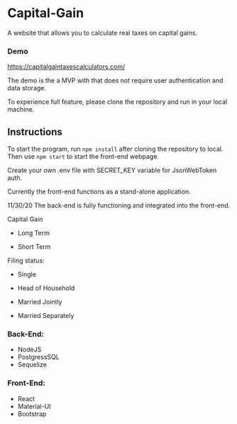 # Capital-Gain


A website that allows you to calculate real taxes on capital gains. 

### Demo

https://capitalgaintaxescalculators.com/

The demo is the a MVP with that does not require user authentication and data storage.

To experience full feature, please clone the repository and run in your local machine.


## Instructions
To start the program, run `npm install` after cloning the repository to local.
Then use `npm start` to start the front-end webpage.

Create your own .env file with SECRET_KEY variable for JsonWebToken auth.

Currently the front-end functions as a stand-alone application.

11/30/20 The back-end is fully functioning and integrated into the front-end.


Capital Gain

- Long Term

- Short Term

Filing status:

- Single

- Head of Household

- Married Jointly

- Married Separately


### Back-End:
- NodeJS
- PostgressSQL
- Sequelize

### Front-End:
- React
- Material-UI
- Bootstrap



